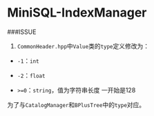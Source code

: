 # MiniSQL-IndexManager

###ISSUE

1. `CommonHeader.hpp`中`Value`类的`type`定义修改为：

  - `-1`：`int`

  - `-2`：`float`

  - `>=0`：`string`，值为字符串长度 一开始是128

  为了与`CatalogManager`和`BPlusTree`中的`type`对应。
  
